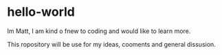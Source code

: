 # hello-world
Im Matt, I am kind o fnew to coding and would like to learn more.

This ropository will be use for my ideas, cooments and general dissusion.

